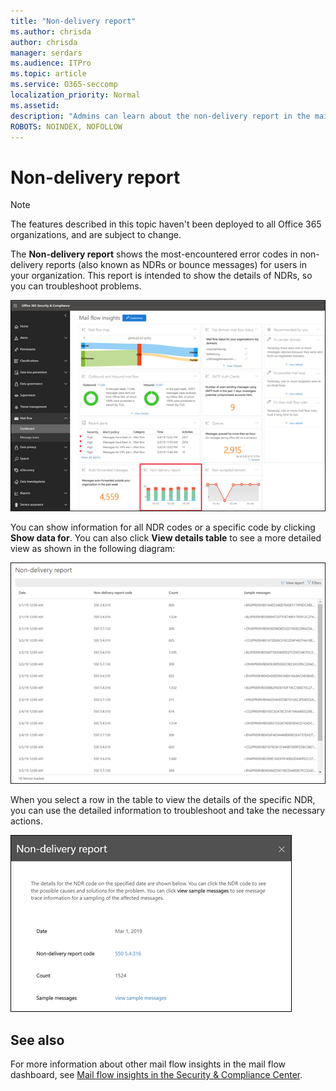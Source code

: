 ```yaml
---
title: "Non-delivery report"
ms.author: chrisda
author: chrisda
manager: serdars
ms.audience: ITPro
ms.topic: article
ms.service: O365-seccomp
localization_priority: Normal
ms.assetid: 
description: "Admins can learn about the non-delivery report in the mail flow dashboard in the Security & Compliance Center."
ROBOTS: NOINDEX, NOFOLLOW
---
```


# Non-delivery report

> [!NOTE]
> The features described in this topic haven't been deployed to all Office 365 organizations, and are subject to change.

The **Non-delivery report** shows the most-encountered error codes in non-delivery reports (also known as NDRs or bounce messages) for users in your organization. This report is intended to show the details of NDRs, so you can troubleshoot problems.

![The Non-delivery report in the mail flow dashboard in the Security & Compliance Center](media/non-delivery-report-selected.png)

You can show information for all NDR codes or a specific code by clicking **Show data for**. You can also click **View details table** to see a more detailed view as shown in the following diagram:

![View details table in the Non-delivery report](media/non-delivery-report-view-details-table.png)

When you select a row in the table to view the details of the specific NDR, you can use the detailed information to troubleshoot and take the necessary actions.

![Select a row in the details table in the Non-delivery report](media/non-delivery-report-details-table-select-row.png)

## See also

For more information about other mail flow insights in the mail flow dashboard, see [Mail flow insights in the Security & Compliance Center](mail-flow-insights-v2.md).
